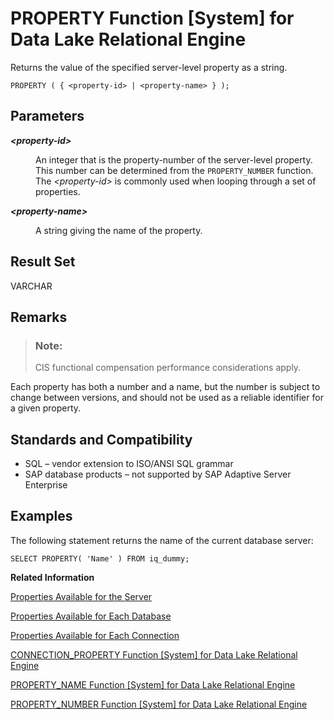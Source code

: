 <!-- loioa56fa4db84f2101581d1eea9ca3957e2 -->

# PROPERTY Function \[System\] for Data Lake Relational Engine

Returns the value of the specified server-level property as a string.



```
PROPERTY ( { <property-id> | <property-name> } );
```



<a name="loioa56fa4db84f2101581d1eea9ca3957e2__iq_refbb_871"/>

## Parameters


<dl>
<dt><b>

*<property-id\>*

</b></dt>
<dd>

An integer that is the property-number of the server-level property. This number can be determined from the `PROPERTY_NUMBER` function. The *<property-id\>* is commonly used when looping through a set of properties.



</dd><dt><b>

*<property-name\>*

</b></dt>
<dd>

A string giving the name of the property.



</dd>
</dl>



## Result Set

VARCHAR



<a name="loioa56fa4db84f2101581d1eea9ca3957e2__iq_refbb_874"/>

## Remarks

> ### Note:  
> CIS functional compensation performance considerations apply.

Each property has both a number and a name, but the number is subject to change between versions, and should not be used as a reliable identifier for a given property.



<a name="loioa56fa4db84f2101581d1eea9ca3957e2__iq_refbb_875"/>

## Standards and Compatibility

-   SQL – vendor extension to ISO/ANSI SQL grammar
-   SAP database products – not supported by SAP Adaptive Server Enterprise



<a name="loioa56fa4db84f2101581d1eea9ca3957e2__iq_refbb_873"/>

## Examples

The following statement returns the name of the current database server:

```
SELECT PROPERTY( 'Name' ) FROM iq_dummy;
```

**Related Information**  


[Properties Available for the Server](../properties-available-for-the-server-a52ea6d.md "Retrieve the value of a specific server property or the values of all server properties.")

[Properties Available for Each Database](../properties-available-for-each-database-a52f368.md "Retrieve the value of a specific database property or the values of all database properties. Database properties apply to an entire database.")

[Properties Available for Each Connection](../properties-available-for-each-connection-a52e243.md "Retrieve the value of a specific connection property or the values of all connection properties.")

[CONNECTION\_PROPERTY Function \[System\] for Data Lake Relational Engine](connection-property-function-system-for-data-lake-relational-engine-a53eeaf.md "Returns the value of a given connection property as a string.")

[PROPERTY\_NAME Function \[System\] for Data Lake Relational Engine](property-name-function-system-for-data-lake-relational-engine-a570a7e.md "Returns the name of the property with the supplied property number.")

[PROPERTY\_NUMBER Function \[System\] for Data Lake Relational Engine](property-number-function-system-for-data-lake-relational-engine-a57131a.md "Returns the property number of the property with the supplied property name.")

